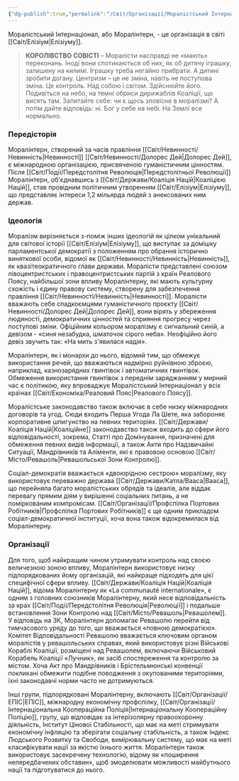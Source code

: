 ```yaml
---
{"dg-publish":true,"permalink":"/Світ/Організації/Моралістський Інтернаціонал/"}
---
```


Моралістський Інтернаціонал, або Моралінтерн, - це організація в світі [[Світ/Елізіум\|Елізіуму]].

> **КОРОЛІВСТВО СОВІСТІ** – Моралісти насправді не «мають» переконань. Іноді вони спотикаються об них, як об дитячу іграшку, залишену на килимі. Іграшку треба негайно прибрати. А дитині зробити догану. Центризм – це не зміна, навіть не поступова зміна. Це контроль. Над собою і світом. Здійснюйте його. Подивіться на небо, на темні обриси дирижаблів Коаліції, що висять там. Запитайте себе: чи є щось зловісне в моралізмі? А потім дайте відповідь: ні. Бог у себе на небі. На Землі все нормально.

### Передісторія
Моралінтерн, створений за часів правління [[Світ/Невинності/Невинність\|Невинності]] [[Світ/Невинності/Долорес Дей\|Долорес Дей]], є міжнародною організацією, присвяченою гуманістичним цінностям. Після [[Світ/Події/Передстолітня Революція\|Передстолітньої Революції]] Моралінтерн, об'єднавшись з [[Світ/Держави/Коаліція Націй\|Коаліцією Націй]], став провідним політичним утворенням [[Світ/Елізіум\|Елізіуму]], що представляє інтереси 1,2 мільярда людей з анексованих ним держав.
### Ідеологія
Моралізм вирізняється з-поміж інших ідеологій як цілком унікальний для світової історії [[Світ/Елізіум\|Елізіуму]], що виступає за домішку парламентської демократії з положенням про обрання історично виняткової особи, відомої як [[Світ/Невинності/Невинність\|Невинність]], як квазітеократичного глави держави. Моралісти представлені союзом лівоцентристських і правоцентристських партій з країн Реалового Поясу, найбільшої зони впливу Моралінтерну, які мають культурну схожість і єдину правову систему, створену для забезпечення правління [[Світ/Невинності/Невинність\|Невинності]]. Моралісти вважають себе спадкоємцями гуманістичного проєкту [[Світ/Невинності/Долорес Дей\|Долорес Дей]], вони вірять у збереження людяності, демократичних цінностей та сприяння прогресу через поступові зміни. Офіційним кольором моралізму є сигнальний синій, а девізом - «синя незабудка, шматочок сірого неба». Неофіційно його девіз звучить так: «На мить з'явилася надія».

Моралінтерн, як і монархи до нього, відомий тим, що обмежує використання речей, що вважаються надмірно руйнівною зброєю, наприклад, казнозарядних гвинтівок і автоматичних гвинтівок. Обмеження використання гвинтівок з переднім заряджанням у мирний час є політикою, яку впроваджує Моралістський Інтернаціонал у всіх країнах [[Світ/Економіка/Реаловий Пояс\|Реалового Поясу]].

Моралістське законодавство також включає в себе низку міжнародних договорів та угод. Сюди входить Перша Угода Ла Шете, яка забороняє корпоративне шпигунство на певних територіях. [[Світ/Держави/Коаліція Націй\|Коаліційне]] законодавство також входить до сфери його відповідальності, зокрема, Статті про Домінування, призначені для обмеження певних видів інформації, а також Акти про Надзвичайні Ситуації, Мандрівників та Аліменти, які є правовою основою [[Світ/Місто/Ревашоль\|Ревашольської Зони Контролю]].

Соціал-демократія вважається «двоюрідною сестрою» моралізму, яку використовує переважно держава [[Світ/Держави/Катла/Вааса\|Вааса]], що перейняла багато моралістських обрядів та ідеалів, але віддає перевагу прямим діям у вирішенні соціальних питань, а не поміркованим компромісам. [[Світ/Організації/Профспілка Портових Робітників\|Профспілка Портових Робітників]] є ще одним прикладом соціал-демократичної інституції, хоча вона також відокремилася від Моралінтерну.
### Організації
Для того, щоб найкращим чином утримувати контроль над своєю величезною зоною впливу, Моралінтерн використовує низку підпорядкованих йому організацій, які найкраще підходять для цієї специфічної сфери впливу. [[Світ/Держави/Коаліція Націй\|Коаліція Націй]], відома Моралінтерну як «La communauté internationale», є одним з головних союзників Моралінтерну, який несе відповідальність за крах [[Світ/Події/Передстолітня Революція\|Революції]] і подальше встановлення Зони Контролю над [[Світ/Місто/Ревашоль\|Ревашолем]]. У відповідь на ЗК, Моралінтерн допомагає Ревашолю перейти від тимчасового уряду до того, що вважається «повною демократією». Комітет Відповідальності Ревашолю вважається ключовим органом моралістів у ревашольських справах, який використовує різні Військові Кораблі Коаліції, розміщені над Ревашолем, включаючи Військовий Корабель Коаліції «Лучник», як засіб спостереження та контролю за містом. Хоча Акт про Мандрівників і Брістельмюнські конвенції покликані обмежити подібне поводження з окупованими територіями, їхні законодавчі норми часто не дотримуються.

Інші групи, підпорядковані Моралінтерну, включають [[Світ/Організації/ЕПІС\|ЕПІС]], міжнародну економічну профспілку, [[Світ/Організації/Інтернаціональна Коопераційна Поліція\|Інтернаціональну Коопераційну Поліцію]], групу, що відповідає за інтерізолярну правоохоронну діяльність, Інститут Цінової Стабільності, що має на меті стримувати економічну інфляцію та зберігати соціальну стабільність, а також Індекс Людського Розвитку та Свободи, вимірювальну систему, що має на меті класифікувати нації за якістю їхнього життя. Моралінтерн також використовує засекречену технологію, відому як «поширення непередбачених обставин», щоб змоделювати можливості майбутнього нації та підготуватися до нього.